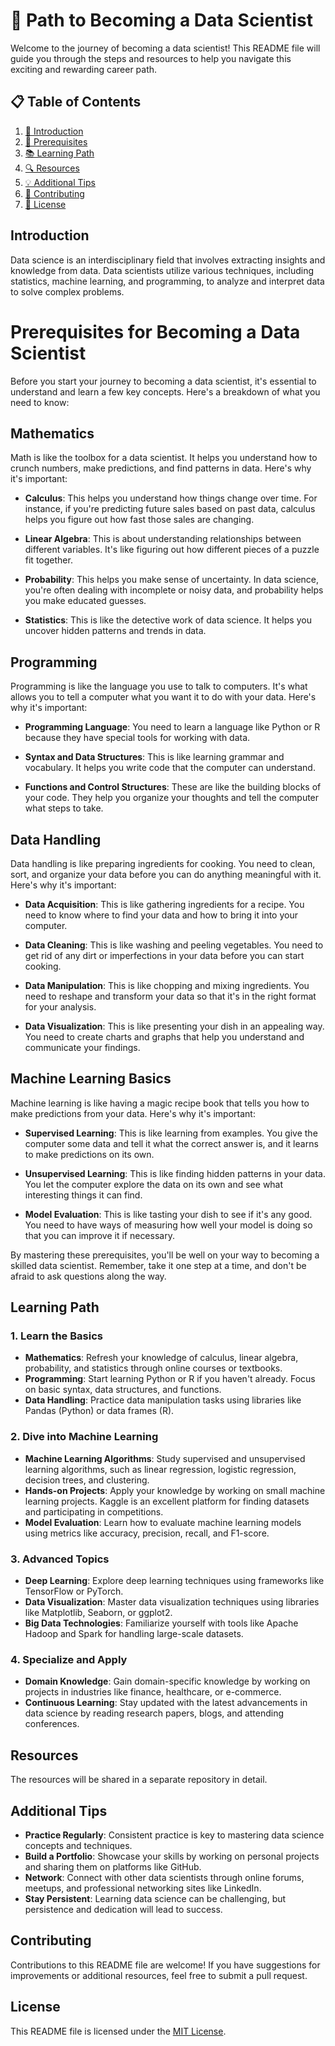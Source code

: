 # 🚀 Path to Becoming a Data Scientist

Welcome to the journey of becoming a data scientist! This README file will guide you through the steps and resources to help you navigate this exciting and rewarding career path.

## 📋 Table of Contents

1. [🌟 Introduction](#introduction)
2. [🔑 Prerequisites](#prerequisites)
3. [📚 Learning Path](#learning-path)
4. [🔍 Resources](#resources)
5. [💡 Additional Tips](#additional-tips)
6. [🤝 Contributing](#contributing)
7. [📝 License](#license)

## Introduction

Data science is an interdisciplinary field that involves extracting insights and knowledge from data. Data scientists utilize various techniques, including statistics, machine learning, and programming, to analyze and interpret data to solve complex problems.

# Prerequisites for Becoming a Data Scientist

Before you start your journey to becoming a data scientist, it's essential to understand and learn a few key concepts. Here's a breakdown of what you need to know:

## Mathematics

Math is like the toolbox for a data scientist. It helps you understand how to crunch numbers, make predictions, and find patterns in data. Here's why it's important:

- **Calculus**: This helps you understand how things change over time. For instance, if you're predicting future sales based on past data, calculus helps you figure out how fast those sales are changing.
  
- **Linear Algebra**: This is about understanding relationships between different variables. It's like figuring out how different pieces of a puzzle fit together.
  
- **Probability**: This helps you make sense of uncertainty. In data science, you're often dealing with incomplete or noisy data, and probability helps you make educated guesses.
  
- **Statistics**: This is like the detective work of data science. It helps you uncover hidden patterns and trends in data.

## Programming

Programming is like the language you use to talk to computers. It's what allows you to tell a computer what you want it to do with your data. Here's why it's important:

 - **Programming Language**: You need to learn a language like Python or R because they have special tools for working with data.
  
- **Syntax and Data Structures**: This is like learning grammar and vocabulary. It helps you write code that the computer can understand.
  
- **Functions and Control Structures**: These are like the building blocks of your code. They help you organize your thoughts and tell the computer what steps to take.

## Data Handling

Data handling is like preparing ingredients for cooking. You need to clean, sort, and organize your data before you can do anything meaningful with it. Here's why it's important:

- **Data Acquisition**: This is like gathering ingredients for a recipe. You need to know where to find your data and how to bring it into your computer.
  
- **Data Cleaning**: This is like washing and peeling vegetables. You need to get rid of any dirt or imperfections in your data before you can start cooking.
  
- **Data Manipulation**: This is like chopping and mixing ingredients. You need to reshape and transform your data so that it's in the right format for your analysis.
  
- **Data Visualization**: This is like presenting your dish in an appealing way. You need to create charts and graphs that help you understand and communicate your findings.

## Machine Learning Basics

Machine learning is like having a magic recipe book that tells you how to make predictions from your data. Here's why it's important:

- **Supervised Learning**: This is like learning from examples. You give the computer some data and tell it what the correct answer is, and it learns to make predictions on its own.
  
- **Unsupervised Learning**: This is like finding hidden patterns in your data. You let the computer explore the data on its own and see what interesting things it can find.
  
- **Model Evaluation**: This is like tasting your dish to see if it's any good. You need to have ways of measuring how well your model is doing so that you can improve it if necessary.

By mastering these prerequisites, you'll be well on your way to becoming a skilled data scientist. Remember, take it one step at a time, and don't be afraid to ask questions along the way.


## Learning Path

### 1. Learn the Basics

- **Mathematics**: Refresh your knowledge of calculus, linear algebra, probability, and statistics through online courses or textbooks.
- **Programming**: Start learning Python or R if you haven't already. Focus on basic syntax, data structures, and functions.
- **Data Handling**: Practice data manipulation tasks using libraries like Pandas (Python) or data frames (R).

### 2. Dive into Machine Learning

- **Machine Learning Algorithms**: Study supervised and unsupervised learning algorithms, such as linear regression, logistic regression, decision trees, and clustering.
- **Hands-on Projects**: Apply your knowledge by working on small machine learning projects. Kaggle is an excellent platform for finding datasets and participating in competitions.
- **Model Evaluation**: Learn how to evaluate machine learning models using metrics like accuracy, precision, recall, and F1-score.

### 3. Advanced Topics

- **Deep Learning**: Explore deep learning techniques using frameworks like TensorFlow or PyTorch.
- **Data Visualization**: Master data visualization techniques using libraries like Matplotlib, Seaborn, or ggplot2.
- **Big Data Technologies**: Familiarize yourself with tools like Apache Hadoop and Spark for handling large-scale datasets.

### 4. Specialize and Apply

- **Domain Knowledge**: Gain domain-specific knowledge by working on projects in industries like finance, healthcare, or e-commerce.
- **Continuous Learning**: Stay updated with the latest advancements in data science by reading research papers, blogs, and attending conferences.

## Resources

The resources will be shared in a separate repository in detail.

## Additional Tips

- **Practice Regularly**: Consistent practice is key to mastering data science concepts and techniques.
- **Build a Portfolio**: Showcase your skills by working on personal projects and sharing them on platforms like GitHub.
- **Network**: Connect with other data scientists through online forums, meetups, and professional networking sites like LinkedIn.
- **Stay Persistent**: Learning data science can be challenging, but persistence and dedication will lead to success.

## Contributing

Contributions to this README file are welcome! If you have suggestions for improvements or additional resources, feel free to submit a pull request.

## License

This README file is licensed under the [MIT License](LICENSE).